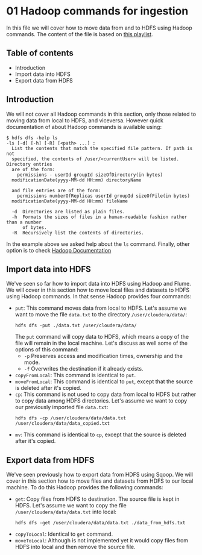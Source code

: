 # 01 Hadoop commands for ingestion

In this file we will cover how to move data from and to HDFS using Hadoop commands. 
The content of the file is based on [this playlist](https://www.youtube.com/watch?v=NbrDO5Z8IT0&list=PLf0swTFhTI8rJvGpOp-LujOcpk-Rlz-yE&index=28).

## Table of contents

* Introduction
* Import data into HDFS
* Export data from HDFS

## Introduction

We will not cover all Hadoop commands in this section, only those related to 
moving data from local to HDFS, and viceversa. However quick documentation of
about Hadoop commands is available using:

```
$ hdfs dfs -help ls
-ls [-d] [-h] [-R] [<path> ...] :
  List the contents that match the specified file pattern. If path is not
  specified, the contents of /user/<currentUser> will be listed. Directory entries
  are of the form:
  	permissions - userId groupId sizeOfDirectory(in bytes)
  modificationDate(yyyy-MM-dd HH:mm) directoryName
  
  and file entries are of the form:
  	permissions numberOfReplicas userId groupId sizeOfFile(in bytes)
  modificationDate(yyyy-MM-dd HH:mm) fileName
                                                                                 
  -d  Directories are listed as plain files.                                     
  -h  Formats the sizes of files in a human-readable fashion rather than a number
      of bytes.                                                                  
  -R  Recursively list the contents of directories.  
```

In the example above we asked help about the `ls` command. 
Finally, other option is to check [Hadoop Documentation](https://hadoop.apache.org/docs/r2.7.1/hadoop-project-dist/hadoop-common/FileSystemShell.html)

## Import data into HDFS

We've seen so far how to import data into HDFS using Hadoop and Flume. We will
cover in this section how to move local files and datasets to HDFS using
Hadoop commands. In that sense Hadoop provides four commands:

* `put`: This command moves data from local to HDFS. Let's assume we want to move the file `data.txt`
  to the directory `/user/cloudera/data/`:
	```
	hdfs dfs -put ./data.txt /user/cloudera/data/
	```
  The `put` command will copy data to HDFS, which means a copy of the file will remain in the local machine. 
  Let's discuss as well some of the options of this command:
    * `-p` Preserves access and modification times, ownership and the mode.
	* `-f` Overwrites the destination if it already exists.
* `copyFromLocal`: This command is identical to `put`.
* `moveFromLocal`: This command is identical to `put`, except that the source is deleted after it's copied.
* `cp`: This command is not used to copy data from local to HDFS but rather to copy data among HDFS directories.
  Let's assume we want to copy our previously imported file `data.txt`:
  ```
  hdfs dfs -cp /user/cloudera/data/data.txt /user/cloudera/data/data_copied.txt
  ```
* `mv`: This command is identical to `cp`, except that the source is deleted after it's copied.

## Export data from HDFS

We've seen previously how to export data from HDFS using Sqoop. We will cover in 
this section how to move files and datasets from HDFS to our local machine. To do this
Hadoop provides the following commands:

* `get`: Copy files from HDFS to destination. The source file is kept in HDFS. Let's assume
  we want to copy the file `/user/cloudera/data/data.txt` into local:
  ```
  hdfs dfs -get /user/cloudera/data/data.txt ./data_from_hdfs.txt
  ```
* `copyToLocal`: Identical to `get` command.
* `moveToLocal`: Although is not implemented yet it would copy files from HDFS into local and then
  remove the source file.


